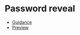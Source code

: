 # Password reveal

- [Guidance](https://mojdt-design-system.herokuapp.com/components/password-reveal)
- [Preview](https://mojdt-frontend.herokuapp.com/components/password-reveal)

